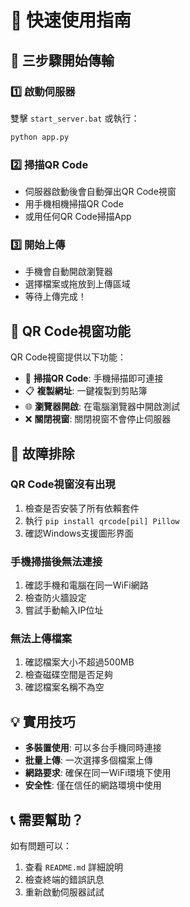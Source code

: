# 🚀 快速使用指南

## 🎯 三步驟開始傳輸

### 1️⃣ 啟動伺服器
雙擊 `start_server.bat` 或執行：
```bash
python app.py
```

### 2️⃣ 掃描QR Code
- 伺服器啟動後會自動彈出QR Code視窗
- 用手機相機掃描QR Code
- 或用任何QR Code掃描App

### 3️⃣ 開始上傳
- 手機會自動開啟瀏覽器
- 選擇檔案或拖放到上傳區域
- 等待上傳完成！

## 📱 QR Code視窗功能

QR Code視窗提供以下功能：
- 📲 **掃描QR Code**: 手機掃描即可連接
- 📋 **複製網址**: 一鍵複製到剪貼簿
- 🌐 **瀏覽器開啟**: 在電腦瀏覽器中開啟測試
- ❌ **關閉視窗**: 關閉視窗不會停止伺服器

## 🔧 故障排除

### QR Code視窗沒有出現
1. 檢查是否安裝了所有依賴套件
2. 執行 `pip install qrcode[pil] Pillow`
3. 確認Windows支援圖形界面

### 手機掃描後無法連接
1. 確認手機和電腦在同一WiFi網路
2. 檢查防火牆設定
3. 嘗試手動輸入IP位址

### 無法上傳檔案
1. 確認檔案大小不超過500MB
2. 檢查磁碟空間是否足夠  
3. 確認檔案名稱不為空

## 💡 實用技巧

- **多裝置使用**: 可以多台手機同時連接
- **批量上傳**: 一次選擇多個檔案上傳
- **網路要求**: 確保在同一WiFi環境下使用
- **安全性**: 僅在信任的網路環境中使用

## 📞 需要幫助？

如有問題可以：
1. 查看 `README.md` 詳細說明
2. 檢查終端的錯誤訊息
3. 重新啟動伺服器試試 